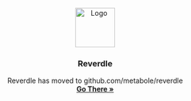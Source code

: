 <div id="top"></div>

<!-- PROJECT SHIELDS -->
<!--
*** I'm using markdown "reference style" links for readability.
*** Reference links are enclosed in brackets [ ] instead of parentheses ( ).
*** See the bottom of this document for the declaration of the reference variables
*** for contributors-url, forks-url, etc. This is an optional, concise syntax you may use.
*** https://www.markdownguide.org/basic-syntax/#reference-style-links
-->
<!--
[![Contributors][contributors-shield]][contributors-url]
[![Forks][forks-shield]][forks-url]
[![Stargazers][stars-shield]][stars-url]
[![Issues][issues-shield]][issues-url]
-->


<!-- PROJECT LOGO -->
<br />
<div align="center">
  <a href="https://metabole.ga/reverdle">
    <img src="images/logo.png" alt="Logo" width="80" height="80">
  </a>

  <h3 align="center">Reverdle</h3>

  <p align="center">
    Reverdle has moved to github.com/metabole/reverdle
    <br />
    <a href="https://github.com/metabole/reverdle"><strong>Go There »</strong></a>
    <br />
    <br />
</div>
